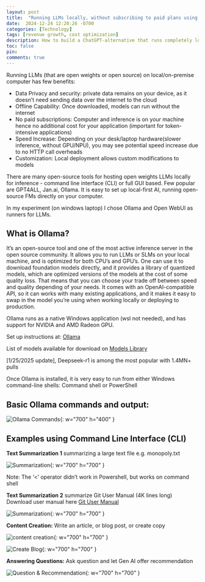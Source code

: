 ```yaml
---
layout: post
title:  "Running LLMs locally, without subscribing to paid plans using CLI"
date:  2024-12-24 12:20:26 -0700
categories: [Technology]
tags: [revenue growth, cost optimization]
description: How to build a ChatGPT-alternative that runs completely local and is 100% offline. 
toc: false
pin: 
comments: true
---
```


Running LLMs (that are open weights or open source) on local/on-premise computer has few benefits:

- Data Privacy and security: private data remains on your device, as it doesn’t need sending data over the internet to the cloud
- Offline Capability: Once downloaded, models can run without the internet
- No paid subscriptions: Computer and inference is on your machine hence no additional cost for your application (important for token-intensive applications)
- Speed Increase:  Depending on your desk/laptop hardware(slower inference, without GPU/NPU), you may see potential speed increase due to no HTTP call overheads
- Customization: Local deployment allows custom modifications to models

There are many open-source tools for hosting open weights LLMs locally for inference - command line interface (CLI) or full GUI based. 
Few popular are GPT4ALL, Jan.ai, Ollama. It is easy to set up local-first AI, running open-source FMs directly on your computer.

In my experiment (on windows laptop) I chose Ollama and Open WebUI as runners for LLMs.

## What is Ollama?
It’s an open-source tool and one of the most active inference server in the open source community. It allows you to run LLMs or SLMs on your local machine, and is optimized for both CPU’s and GPU’s. One can use it to download foundation models directly, and it provides a library of quantized models, which are optimized versions of the models at the cost of some quality loss. That means that you can choose your trade off between speed and quality depending of your needs. It comes with an OpenAI-compatible API, so it can works with many existing applications, and it makes it easy to swap in the model you’re using when working locally or deploying to production.

Ollama runs as a native Windows application (wsl not needed), and has support for NVIDIA and AMD Radeon GPU.

Set up instructions at: [Ollama](https://www.ollama.com)

List of models available for download on [Models Library](https://www.ollama.com/library)

[1/25/2025 update], Deepseek-r1 is among the most popular with 1.4MN+ pulls



Once Ollama is installed, it is very easy to run from either Windows command-line shells: 
Command shell or PowerShell 

## Basic Ollama commands and output:

![Ollama Commands](https://ketanhm.github.io/images/ollama-commands.png){: w="700" h="400" }

## Examples using Command Line Interface (CLI)

**Text Summarization 1** summarizing a large text file e.g. monopoly.txt

![Summarization](https://ketanhm.github.io/images/txtgen1.png){: w="700" h="700" }


Note: The ‘<’ operator didn’t work in Powershell, but works on command shell


**Text Summarization 2**  summarize Git User Manual (4K lines long)
Download user manual here [Git User Manual](https://github.com/git/git/blob/master/Documentation/user-manual.txt)

![Summarization](https://ketanhm.github.io/images/txtgen2.png){: w="700" h="700" }


**Content Creation:** Write an article, or blog post, or create copy


![content creation](https://ketanhm.github.io/images/create-content.png){: w="700" h="700" }


![Create Blog](https://ketanhm.github.io/images/blogtxt.png){: w="700" h="700" }

**Answering Questions:** Ask question and let Gen AI offer recommendation

![Question & Recommendation](https://ketanhm.github.io/images/question-recommendation.png){: w="700" h="700" }

